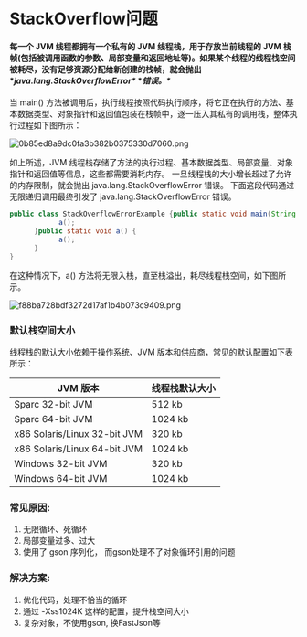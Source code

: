 # StackOverflow问题



#### **每一个 JVM 线程都拥有一个私有的 JVM 线程栈，用于存放当前线程的 JVM 栈帧(包括被调用函数的参数、局部变量和返回地址等)。如果某个线程的线程栈空间被耗尽，没有足够资源分配给新创建的栈帧，就会抛出 \**java.lang.StackOverflowError\** \**错误。\****



当 main()  方法被调用后，执行线程按照代码执行顺序，将它正在执行的方法、基本数据类型、对象指针和返回值包装在栈帧中，逐一压入其私有的调用栈，整体执行过程如下图所示：

![0b85ed8a9dc0fa3b382b0375330d7060.png](https://img-blog.csdnimg.cn/img_convert/0b85ed8a9dc0fa3b382b0375330d7060.png)

如上所述，JVM 线程栈存储了方法的执行过程、基本数据类型、局部变量、对象指针和返回值等信息，这些都需要消耗内存。 一旦线程栈的大小增长超过了允许的内存限制，就会抛出 java.lang.StackOverflowError 错误。 下面这段代码通过无限递归调用最终引发了 java.lang.StackOverflowError 错误。

```java
public class StackOverflowErrorExample {public static void main(String args[]) {
            a();
      }public static void a() {
            a();
      }
}
```

在这种情况下，a() 方法将无限入栈，直至栈溢出，耗尽线程栈空间，如下图所示。

![f88ba728bdf3272d17af1b4b073c9409.png](https://img-blog.csdnimg.cn/img_convert/f88ba728bdf3272d17af1b4b073c9409.png)


### 默认栈空间大小

线程栈的默认大小依赖于操作系统、JVM 版本和供应商，常见的默认配置如下表所示：

| JVM 版本                     | 线程栈默认大小<br/> |
| ---------------------------- | ------------------- |
| Sparc 32-bit JVM             | 512 kb<br/>         |
| Sparc 64-bit JVM             | 1024 kb<br/>        |
| x86 Solaris/Linux 32-bit JVM | 320 kb<br/>         |
| x86 Solaris/Linux 64-bit JVM | 1024 kb<br/>        |
| Windows 32-bit JVM           | 320 kb<br/>         |
| Windows 64-bit JVM           | 1024 kb             |






### 常见原因: 

1. 无限循环、死循环
2. 局部变量过多、过大
3. 使用了 gson 序列化， 而gson处理不了对象循环引用的问题



### 解决方案: 

1. 优化代码，处理不恰当的循环
2. 通过 -Xss1024K  这样的配置，提升栈空间大小
3. 复杂对象，不使用gson, 换FastJson等 